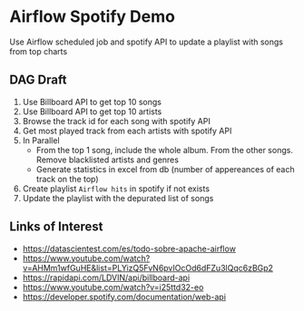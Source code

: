 # Airflow Spotify Demo

Use Airflow scheduled job and spotify API to update a playlist with songs from top charts

## DAG Draft

1. Use Billboard API to get top 10 songs
2. Use Billboard API to get top 10 artists
3. Browse the track id for each song with spotify API
4. Get most played track from each artists with spotify API
5. In Parallel
    - From the top 1 song, include the whole album. From the other songs. Remove blacklisted artists and genres
    - Generate statistics in excel from db (number of appereances of each track on the top)
6. Create playlist `Airflow hits` in spotify if not exists
7. Update the playlist with the depurated list of songs

## Links of Interest
- https://datascientest.com/es/todo-sobre-apache-airflow
- https://www.youtube.com/watch?v=AHMm1wfGuHE&list=PLYizQ5FvN6pvIOcOd6dFZu3lQqc6zBGp2
- https://rapidapi.com/LDVIN/api/billboard-api
- https://www.youtube.com/watch?v=i25ttd32-eo
- https://developer.spotify.com/documentation/web-api

